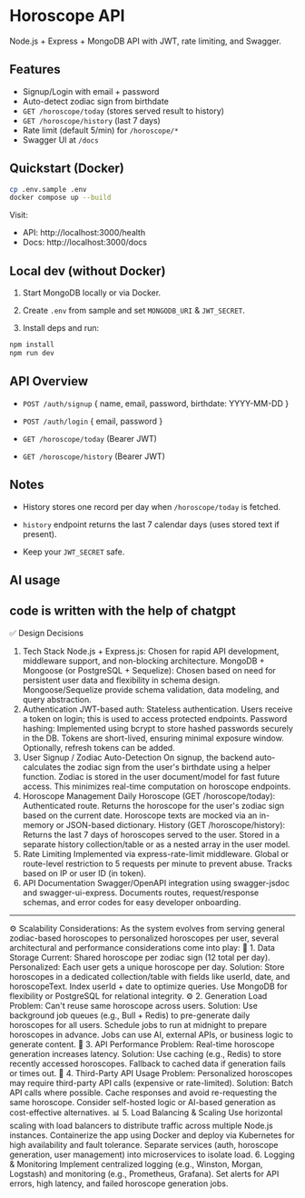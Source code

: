 # Horoscope API

Node.js + Express + MongoDB API with JWT, rate limiting, and Swagger.

## Features
- Signup/Login with email + password
- Auto-detect zodiac sign from birthdate
- `GET /horoscope/today` (stores served result to history)
- `GET /horoscope/history` (last 7 days)
- Rate limit (default 5/min) for `/horoscope/*`
- Swagger UI at `/docs`

## Quickstart (Docker)
```bash
cp .env.sample .env
docker compose up --build
```

Visit:
- API: http://localhost:3000/health
- Docs: http://localhost:3000/docs

## Local dev (without Docker)
1. Start MongoDB locally or via Docker.

2. Create `.env` from sample and set `MONGODB_URI` & `JWT_SECRET`.

3. Install deps and run:
```bash
npm install
npm run dev
```

## API Overview
- `POST /auth/signup` { name, email, password, birthdate: YYYY-MM-DD }

- `POST /auth/login` { email, password }

- `GET /horoscope/today` (Bearer JWT)

- `GET /horoscope/history` (Bearer JWT)

## Notes
- History stores one record per day when `/horoscope/today` is fetched.

- `history` endpoint returns the last 7 calendar days (uses stored text if present).

- Keep your `JWT_SECRET` safe.

## AI usage
code is written with the help of chatgpt
-----------------------------------------------------------------------------------------------------
✅ Design Decisions
1. Tech Stack
Node.js + Express.js: Chosen for rapid API development, middleware support, and non-blocking architecture.
MongoDB + Mongoose (or PostgreSQL + Sequelize): Chosen based on need for persistent user data and flexibility in schema design. Mongoose/Sequelize provide schema validation, data modeling, and query abstraction.
2. Authentication
JWT-based auth: Stateless authentication. Users receive a token on login; this is used to access protected endpoints.
Password hashing: Implemented using bcrypt to store hashed passwords securely in the DB.
Tokens are short-lived, ensuring minimal exposure window. Optionally, refresh tokens can be added.
3. User Signup / Zodiac Auto-Detection
On signup, the backend auto-calculates the zodiac sign from the user's birthdate using a helper function.
Zodiac is stored in the user document/model for fast future access.
This minimizes real-time computation on horoscope endpoints.
4. Horoscope Management
   Daily Horoscope (GET /horoscope/today):
Authenticated route.
Returns the horoscope for the user's zodiac sign based on the current date.
Horoscope texts are mocked via an in-memory or JSON-based dictionary.
History (GET /horoscope/history):
Returns the last 7 days of horoscopes served to the user.
Stored in a separate history collection/table or as a nested array in the user model.
5. Rate Limiting
Implemented via express-rate-limit middleware.
Global or route-level restriction to 5 requests per minute to prevent abuse.
Tracks based on IP or user ID (in token).
6. API Documentation
Swagger/OpenAPI integration using swagger-jsdoc and swagger-ui-express.
Documents routes, request/response schemas, and error codes for easy developer onboarding.
---------------------------------------------------------------------------------------------------------------------------------------
⚙️ Scalability Considerations:
As the system evolves from serving general zodiac-based horoscopes to personalized horoscopes per user, several architectural and performance considerations come into play:
🔄 1. Data Storage
Current: Shared horoscope per zodiac sign (12 total per day).
Personalized: Each user gets a unique horoscope per day.
Solution: Store horoscopes in a dedicated collection/table with fields like userId, date, and horoscopeText.
Index userId + date to optimize queries.
Use MongoDB for flexibility or PostgreSQL for relational integrity.
⚙️ 2. Generation Load
Problem: Can't reuse same horoscope across users.
Solution: Use background job queues (e.g., Bull + Redis) to pre-generate daily horoscopes for all users.
Schedule jobs to run at midnight to prepare horoscopes in advance.
Jobs can use AI, external APIs, or business logic to generate content.
🚀 3. API Performance
Problem: Real-time horoscope generation increases latency.
Solution:
Use caching (e.g., Redis) to store recently accessed horoscopes.
Fallback to cached data if generation fails or times out.
💸 4. Third-Party API Usage
Problem: Personalized horoscopes may require third-party API calls (expensive or rate-limited).
Solution:
Batch API calls where possible.
Cache responses and avoid re-requesting the same horoscope.
Consider self-hosted logic or AI-based generation as cost-effective alternatives.
📊 5. Load Balancing & Scaling
Use horizontal scaling with load balancers to distribute traffic across multiple Node.js instances.
Containerize the app using Docker and deploy via Kubernetes for high availability and fault tolerance.
Separate services (auth, horoscope generation, user management) into microservices to isolate load.
6. Logging & Monitoring
Implement centralized logging (e.g., Winston, Morgan, Logstash) and monitoring (e.g., Prometheus, Grafana).
Set alerts for API errors, high latency, and failed horoscope generation jobs.
